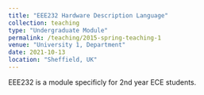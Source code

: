 ```yaml
---
title: "EEE232 Hardware Description Language"
collection: teaching
type: "Undergraduate Module"
permalink: /teaching/2015-spring-teaching-1
venue: "University 1, Department"
date: 2021-10-13
location: "Sheffield, UK"
---
```


EEE232 is a module specificly for 2nd year ECE students.

